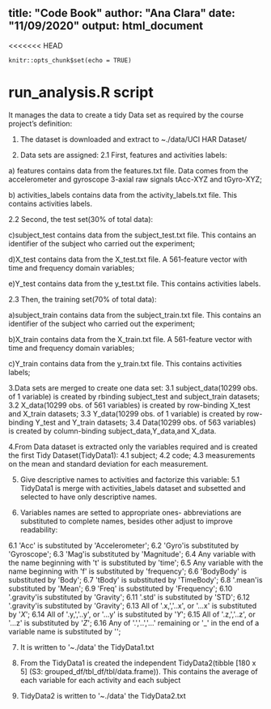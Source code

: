 
title: "Code Book"
author: "Ana Clara"
date: "11/09/2020"
output: html_document
---

<<<<<<< HEAD
```{r setup, include=FALSE}
knitr::opts_chunk$set(echo = TRUE)
```
# run_analysis.R script
It manages the data to create a tidy Data set as required by 
the course project’s definition:

1. The dataset is downloaded and extract to ~./data/UCI HAR Dataset/
      
2. Data sets are assigned:
  2.1 First, features and activities labels:

  a) features contains data from the features.txt file. 
  Data comes from the accelerometer and gyroscope 3-axial raw signals tAcc-XYZ 
  and tGyro-XYZ;

  b) activities_labels contains data from the activity_labels.txt file. 
  This contains activities labels. 
  
  2.2 Second, the test set(30% of total data):

  c)subject_test contains data from the subject_test.txt file.
  This contains an identifier of the subject who carried out the experiment;

  d)X_test contains data from the X_test.txt file.
  A 561-feature vector with time and frequency domain variables;

  e)Y_test contains data from the y_test.txt file.
  This contains activities labels.
  
  2.3 Then, the training set(70% of total data):
    
  a)subject_train contains data from the subject_train.txt file.
    This contains an identifier of the subject who carried out the experiment;
    
  b)X_train contains data from the X_train.txt file.
  A 561-feature vector with time and frequency domain variables;
  
  c)Y_train contains data from the y_train.txt file.
  This contains activities labels;

3.Data sets are merged to create one data set:
  3.1 subject_data(10299 obs. of  1 variable) is created by rbinding 
  subject_test and subject_train   datasets;
  3.2 X_data(10299 obs. of  561 variables) is created by row-binding X_test 
  and X_train datasets;
  3.3 Y_data(10299 obs. of  1 variable) is created by row-binding Y_test and 
  Y_train datasets;
  3.4 Data(10299 obs. of  563 variables) is created by column-binding 
  subject_data,Y_data,and X_data.
        
4.From Data dataset is extracted only the variables required and is created 
the first Tidy Dataset(TidyData1):
  4.1 subject;
  4.2 code;
  4.3 measurements on the mean and standard deviation for each measurement.
  
5. Give descriptive names to activities and factorize this variable:
  5.1 TidyData1 is merge with activities_labels dataset and subsetted and 
  selected to have only descriptive names.
  
6. Variables names are setted to appropriate ones- abbreviations are substituted 
to complete names, besides other adjust to improve readability:

  6.1 'Acc' is substituted by 'Accelerometer';
  6.2 'Gyro'is substituted by 'Gyroscope';
  6.3 'Mag'is substituted by 'Magnitude';
  6.4 Any variable with the name beginning with 't' is substituted by 'time';
  6.5 Any variable with the name beginning with 'f' is substituted by 'frequency';
  6.6 'BodyBody' is substituted by 'Body';
  6.7 'tBody' is substituted by 'TimeBody';
  6.8 '.mean'is substituted by 'Mean';
  6.9 'Freq' is substituted by 'Frequency';
  6.10 '.gravity'is substituted by 'Gravity';
  6.11 '.std' is substituted by 'STD';
  6.12 '.gravity'is substituted by 'Gravity';
  6.13 All of '.x,','..x', or '...x' is substituted by '_X_';
  6.14 All of '.y,','..y', or '...y' is substituted by '_Y_';
  6.15 All of '.z,','..z', or '...z' is substituted by '_Z_';
  6.16 Any of '.','..','...' remaining or '_' in the end of a variable name 
  is substituted by '';

7. It is written to '~./data' the TidyData1.txt

8. From the TidyData1 is created the independent TidyData2(tibble [180 x 5] (S3: grouped_df/tbl_df/tbl/data.frame)). This contains the average of each variable 
for each activity and each subject

9. TidyData2 is written to '~./data' the TidyData2.txt 